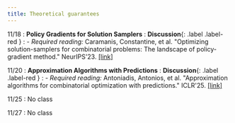 ```yaml
---
title: Theoretical guarantees
---
```


11/18
: **Policy Gradients for Solution Samplers**
  : **Discussion**{: .label .label-red }
: - *Required reading:* Caramanis, Constantine, et al. "Optimizing solution-samplers for combinatorial problems: The landscape of policy-gradient method." NeurIPS'23. [[link]](https://arxiv.org/abs/2310.05309)

11/20
: **Approximation Algorithms with Predictions**
  : **Discussion**{: .label .label-red }
: - *Required reading:* Antoniadis, Antonios, et al. "Approximation algorithms for combinatorial optimization with predictions." ICLR'25. [[link]](https://arxiv.org/abs/2411.16600v1)

11/25
: No class

11/27
: No class